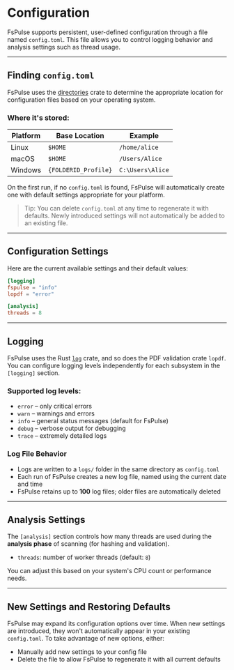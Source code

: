 # Configuration

FsPulse supports persistent, user-defined configuration through a file named `config.toml`. This file allows you to control logging behavior and analysis settings such as thread usage.

---

## Finding `config.toml`

FsPulse uses the [directories](https://docs.rs/directories) crate to determine the appropriate location for configuration files based on your operating system.

### Where it's stored:

| Platform | Base Location         | Example             |
|----------|------------------------|---------------------|
| Linux    | `$HOME`               | `/home/alice`       |
| macOS    | `$HOME`               | `/Users/Alice`      |
| Windows  | `{FOLDERID_Profile}`  | `C:\Users\Alice`   |

On the first run, if no `config.toml` is found, FsPulse will automatically create one with default settings appropriate for your platform.

> Tip: You can delete `config.toml` at any time to regenerate it with defaults. Newly introduced settings will not automatically be added to an existing file.

---

## Configuration Settings

Here are the current available settings and their default values:

```toml
[logging]
fspulse = "info"
lopdf = "error"

[analysis]
threads = 8
```

---

## Logging

FsPulse uses the Rust [`log`](https://docs.rs/log) crate, and so does the PDF validation crate `lopdf`. You can configure logging levels independently for each subsystem in the `[logging]` section.

### Supported log levels:

- `error` – only critical errors
- `warn` – warnings and errors
- `info` – general status messages (default for FsPulse)
- `debug` – verbose output for debugging
- `trace` – extremely detailed logs

### Log File Behavior

- Logs are written to a `logs/` folder in the same directory as `config.toml`
- Each run of FsPulse creates a new log file, named using the current date and time
- FsPulse retains up to **100** log files; older files are automatically deleted

---

## Analysis Settings

The `[analysis]` section controls how many threads are used during the **analysis phase** of scanning (for hashing and validation).

- `threads`: number of worker threads (default: `8`)

You can adjust this based on your system's CPU count or performance needs.

---

## New Settings and Restoring Defaults

FsPulse may expand its configuration options over time. When new settings are introduced, they won't automatically appear in your existing `config.toml`. To take advantage of new options, either:

- Manually add new settings to your config file
- Delete the file to allow FsPulse to regenerate it with all current defaults


